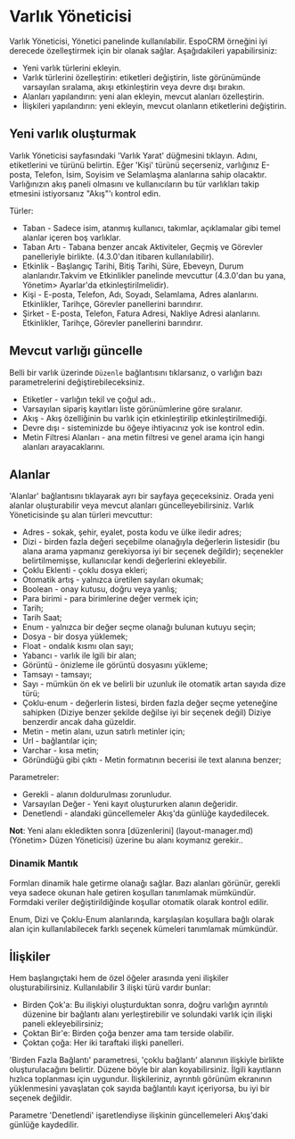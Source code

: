 # Varlık Yöneticisi

Varlık Yöneticisi, Yönetici panelinde kullanılabilir. EspoCRM örneğini iyi derecede özelleştirmek için bir olanak sağlar. Aşağıdakileri yapabilirsiniz:

* Yeni varlık türlerini ekleyin.
* Varlık türlerini özelleştirin: etiketleri değiştirin, liste görünümünde varsayılan sıralama, akışı etkinleştirin veya devre dışı bırakın.
* Alanları yapılandırın: yeni alan ekleyin, mevcut alanları özelleştirin.
* İlişkileri yapılandırın: yeni ekleyin, mevcut olanların etiketlerini değiştirin.

## Yeni varlık oluşturmak

Varlık Yöneticisi sayfasındaki 'Varlık Yarat' düğmesini tıklayın. Adını, etiketlerini ve türünü belirtin. Eğer 'Kişi' türünü seçerseniz, varlığınız E-posta, Telefon, İsim, Soyisim ve Selamlaşma alanlarına sahip olacaktır. Varlığınızın akış paneli olmasını ve kullanıcıların bu tür varlıkları takip etmesini istiyorsanız "Akış"'ı kontrol edin.


Türler:

* Taban - Sadece isim, atanmış kullanıcı, takımlar, açıklamalar gibi temel alanlar içeren boş varlıklar.
* Taban Artı - Tabana benzer ancak Aktiviteler, Geçmiş ve Görevler panelleriyle birlikte. (4.3.0'dan itibaren kullanılabilir).
* Etkinlik - Başlangıç Tarihi, Bitiş Tarihi, Süre, Ebeveyn, Durum alanlarıdır.Takvim ve Etkinlikler panelinde mevcuttur (4.3.0'dan bu yana, Yönetim> Ayarlar'da etkinleştirilmelidir).
* Kişi - E-posta, Telefon, Adı, Soyadı, Selamlama, Adres alanlarını. Etkinlikler, Tarihçe, Görevler panellerini barındırır.
* Şirket - E-posta, Telefon, Fatura Adresi, Nakliye Adresi alanlarını. Etkinlikler, Tarihçe, Görevler panellerini barındırır.

## Mevcut varlığı güncelle

Belli bir varlık üzerinde `Düzenle` bağlantısını tıklarsanız, o varlığın bazı parametrelerini değiştirebileceksiniz.

* Etiketler - varlığın tekil ve çoğul adı..
* Varsayılan sipariş kayıtları liste görünümlerine göre sıralanır.
* Akış - Akış özelliğinin bu varlık için etkinleştirilip etkinleştirilmediği.
* Devre dışı - sisteminizde bu öğeye ihtiyacınız yok ise kontrol edin.
* Metin Filtresi Alanları - ana metin filtresi ve genel arama için hangi alanları arayacaklarını.


## Alanlar

'Alanlar' bağlantısını tıklayarak ayrı bir sayfaya geçeceksiniz. Orada yeni alanlar oluşturabilir veya mevcut alanları güncelleyebilirsiniz. Varlık Yöneticisinde şu alan türleri mevcuttur:

* Adres -  sokak, şehir, eyalet, posta kodu ve ülke iledir adres;
* Dizi - birden fazla değeri seçebilme olanağıyla değerlerin listesidir (bu alana arama yapmanız gerekiyorsa iyi bir seçenek değildir); seçenekler belirtilmemişse, kullanıcılar kendi değerlerini ekleyebilir.
* Çoklu Eklenti - çoklu dosya ekleri;
* Otomatik artış - yalnızca üretilen sayıları okumak;
* Boolean - onay kutusu, doğru veya yanlış;
* Para birimi - para birimlerine değer vermek için;
* Tarih;
* Tarih Saat;
* Enum - yalnızca bir değer seçme olanağı bulunan kutuyu seçin;
* Dosya - bir dosya yüklemek;
* Float - ondalık kısmı olan sayı;
* Yabancı - varlık ile lgili bir alan;
* Görüntü - önizleme ile görüntü dosyasını yükleme;
* Tamsayı - tamsayı;
* Sayı - mümkün ön ek ve belirli bir uzunluk ile otomatik artan sayıda dize türü;
* Çoklu-enum - değerlerin listesi, birden fazla değer seçme yeteneğine sahipken (Diziye benzer şekilde değilse iyi bir seçenek değil) Diziye benzerdir ancak daha güzeldir.
* Metin - metin alanı, uzun satırlı metinler için;
* Url - bağlantılar için;
* Varchar - kısa metin;
* Göründüğü gibi çıktı - Metin formatının becerisi ile text alanına benzer;

Parametreler:
* Gerekli - alanın doldurulması zorunludur.
* Varsayılan Değer - Yeni kayıt oluştururken alanın değeridir.
* Denetlendi - alandaki güncellemeler Akış'da günlüğe kaydedilecek.

**Not**: Yeni alanı ekledikten sonra [düzenlerini] (layout-manager.md) (Yönetim> Düzen Yöneticisi) üzerine bu alanı koymanız gerekir..

### Dinamik Mantık

Formları dinamik hale getirme olanağı sağlar. Bazı alanları görünür, gerekli veya sadece okunan hale getiren koşulları tanımlamak mümkündür. Formdaki veriler değiştirildiğinde koşullar otomatik olarak kontrol edilir.

Enum, Dizi ve Çoklu-Enum alanlarında, karşılaşılan koşullara bağlı olarak alan için kullanılabilecek farklı seçenek kümeleri tanımlamak mümkündür.

## İlişkiler

Hem başlangıçtaki hem de özel öğeler arasında yeni ilişkiler oluşturabilirsiniz. Kullanılabilir 3 ilişki türü vardır bunlar:

* Birden Çok'a: Bu ilişkiyi oluşturduktan sonra, doğru varlığın ayrıntılı düzenine bir bağlantı alanı yerleştirebilir ve solundaki varlık için ilişki paneli ekleyebilirsiniz;
* Çoktan Bir'e: Birden çoğa benzer ama tam terside olabilir.
* Çoktan çoğa: Her iki taraftaki ilişki panelleri.

'Birden Fazla Bağlantı' parametresi, 'çoklu bağlantı' alanının ilişkiyle birlikte oluşturulacağını belirtir. Düzene böyle bir alan koyabilirsiniz. İlgili kayıtların hızlıca toplanması için uygundur. İlişkileriniz, ayrıntılı görünüm ekranının yüklenmesini yavaşlatan çok sayıda bağlantılı kayıt içeriyorsa, bu iyi bir seçenek değildir.

Parametre 'Denetlendi' işaretlendiyse ilişkinin güncellemeleri Akış'daki günlüğe kaydedilir.
